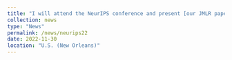 ```yaml
---
title: "I will attend the NeurIPS conference and present [our JMLR paper](https://jmlr.org/papers/v23/20-1340.html)."
collection: news
type: "News"
permalink: /news/neurips22
date: 2022-11-30
location: "U.S. (New Orleans)"
---
```


